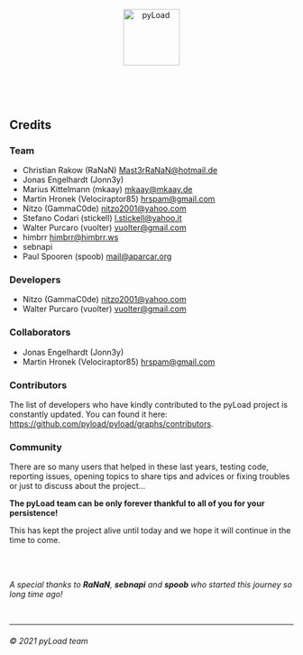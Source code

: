 <p align="center">
  <img src="https://raw.githubusercontent.com/pyload/pyload/main/media/logo.png" alt="pyLoad" height="100" />
</p>
<h2></h2>

<br />
<br />

## Credits

### Team

- Christian Rakow (RaNaN) <Mast3rRaNaN@hotmail.de>
- Jonas Engelhardt (Jonn3y)
- Marius Kittelmann (mkaay) <mkaay@mkaay.de>
- Martin Hronek (Velociraptor85) <hrspam@gmail.com>
- Nitzo (GammaC0de) <nitzo2001@yahoo.com>
- Stefano Codari (stickell) <l.stickell@yahoo.it>
- Walter Purcaro (vuolter) <vuolter@gmail.com>
- himbrr <himbrr@himbrr.ws>
- sebnapi
- Paul Spooren (spoob) <mail@aparcar.org>

### Developers

- Nitzo (GammaC0de) <nitzo2001@yahoo.com>
- Walter Purcaro (vuolter) <vuolter@gmail.com>

### Collaborators

- Jonas Engelhardt (Jonn3y)
- Martin Hronek (Velociraptor85) <hrspam@gmail.com>

### Contributors

The list of developers who have kindly contributed to the pyLoad project is constantly updated.
You can found it here: <https://github.com/pyload/pyload/graphs/contributors>.

### Community

There are so many users that helped in these last years, testing code, reporting issues,
opening topics to share tips and advices or fixing troubles or just to discuss about the project...

**The pyLoad team can be only forever thankful to all of you for your persistence!**

This has kept the project alive until today and we hope it will continue in the time to come.

<br />
<br />

_A special thanks to **RaNaN**, **sebnapi** and **spoob** who started this journey so long time ago!_

<br />

---

###### © 2021 pyLoad team
